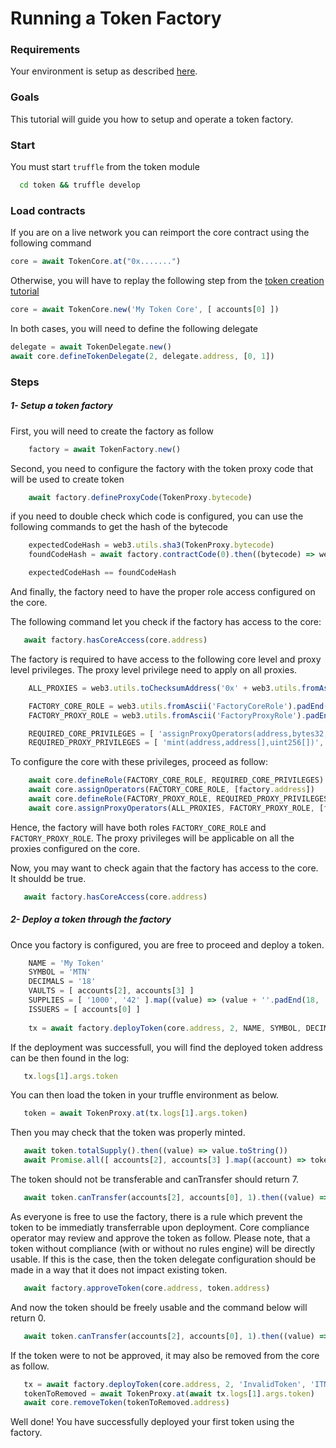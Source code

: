 
# Running a Token Factory

### Requirements

Your environment is setup as described [here](./Tutorials.md#requirements).

### Goals

This tutorial will guide you how to setup and operate a token factory.

### Start

You must start `truffle` from the token module
```bash
  cd token && truffle develop
```

### Load contracts

If you are on a live network you can reimport the core contract using the following command

```javascript
core = await TokenCore.at("0x.......")
```

Otherwise, you will have to replay the following step from the [token creation tutorial](./01-TokenCreation.md)

```javascript
core = await TokenCore.new('My Token Core', [ accounts[0] ])
```

In both cases, you will need to define the following delegate

```javascript
delegate = await TokenDelegate.new()
await core.defineTokenDelegate(2, delegate.address, [0, 1])
```

### Steps

##### 1- Setup a token factory

First, you will need to create the factory as follow

```javascript
    factory = await TokenFactory.new()
```

Second, you need to configure the factory with the token proxy code that will be used to create token

```javascript
    await factory.defineProxyCode(TokenProxy.bytecode)
```

if you need to double check which code is configured, you can use the following commands to get the hash of the bytecode

```javascript
    expectedCodeHash = web3.utils.sha3(TokenProxy.bytecode)
    foundCodeHash = await factory.contractCode(0).then((bytecode) => web3.utils.sha3(bytecode))

    expectedCodeHash == foundCodeHash
```

And finally, the factory need to have the proper role access configured on the core.

The following command let you check if the factory has access to the core:

```javascript
   await factory.hasCoreAccess(core.address)
```

The factory is required to have access to the following core level and proxy level privileges.
The proxy level privilege need to apply on all proxies.

```javascript
    ALL_PROXIES = web3.utils.toChecksumAddress('0x' + web3.utils.fromAscii('AllProxies').substr(2).padStart(40, '0'))

    FACTORY_CORE_ROLE = web3.utils.fromAscii('FactoryCoreRole').padEnd(66, '0')
    FACTORY_PROXY_ROLE = web3.utils.fromAscii('FactoryProxyRole').padEnd(66, '0')

    REQUIRED_CORE_PRIVILEGES = [ 'assignProxyOperators(address,bytes32,address[])', 'defineToken(address,uint256,string,string,uint256)' ].map((x) => web3.utils.sha3(x).substr(0, 10))
    REQUIRED_PROXY_PRIVILEGES = [ 'mint(address,address[],uint256[])', 'finishMinting(address)', 'defineLock(address,uint256,uint256,address[])', 'defineRules(address,address[])' ].map((x) => web3.utils.sha3(x).substr(0, 10))
```

To configure the core with these privileges, proceed as follow:

```javascript
    await core.defineRole(FACTORY_CORE_ROLE, REQUIRED_CORE_PRIVILEGES)
    await core.assignOperators(FACTORY_CORE_ROLE, [factory.address])
    await core.defineRole(FACTORY_PROXY_ROLE, REQUIRED_PROXY_PRIVILEGES)
    await core.assignProxyOperators(ALL_PROXIES, FACTORY_PROXY_ROLE, [factory.address])
```

Hence, the factory will have both roles `FACTORY_CORE_ROLE` and `FACTORY_PROXY_ROLE`.
The proxy privileges will be applicable on all the proxies configured on the core.

Now, you may want to check again that the factory has access to the core.
It shouldd be true.

```javascript
   await factory.hasCoreAccess(core.address)
```

##### 2- Deploy a token through the factory

Once you factory is configured, you are free to proceed and deploy a token.


```javascript
    NAME = 'My Token'
    SYMBOL = 'MTN'
    DECIMALS = '18'
    VAULTS = [ accounts[2], accounts[3] ]
    SUPPLIES = [ '1000', '42' ].map((value) => (value + ''.padEnd(18, '0')))
    ISSUERS = [ accounts[0] ]
    
    tx = await factory.deployToken(core.address, 2, NAME, SYMBOL, DECIMALS, 0, true, VAULTS, SUPPLIES, ISSUERS)
```

If the deployment was successfull, you will find the deployed token address can be then found in the log:

```javascript
   tx.logs[1].args.token
```

You can then load the token in your truffle environment as below.

```javascript
   token = await TokenProxy.at(tx.logs[1].args.token)
```

Then you may check that the token was properly minted.

```javascript
   await token.totalSupply().then((value) => value.toString())
   await Promise.all([ accounts[2], accounts[3] ].map((account) => token.balanceOf(account).then((value) => value.toString())))
```

The token should not be transferable and canTransfer should return 7.

```javascript
   await token.canTransfer(accounts[2], accounts[0], 1).then((value) => value.toString())
```

As everyone is free to use the factory, there is a rule which prevent the token to be immediatly transferrable upon deployment.
Core compliance operator may review and approve the token as follow.
Please note, that a token without compliance (with or without no rules engine) will be directly usable. If this is the case, then the token delegate configuration should be made in a way that it does not impact existing token.

```javascript
   await factory.approveToken(core.address, token.address)
```

And now the token should be freely usable and the command below will return 0.

```javascript
   await token.canTransfer(accounts[2], accounts[0], 1).then((value) => value.toString())
```

If the token were to not be approved, it may also be removed from the core as follow.

```javascript
   tx = await factory.deployToken(core.address, 2, 'InvalidToken', 'ITN', 18, 0, true, [ accounts[0] ], [ '100' + ''.padEnd(18, '0') ], [ accounts[0] ])
   tokenToRemoved = await TokenProxy.at(await tx.logs[1].args.token)
   await core.removeToken(tokenToRemoved.address)
```

Well done! You have successfully deployed your first token using the factory.

